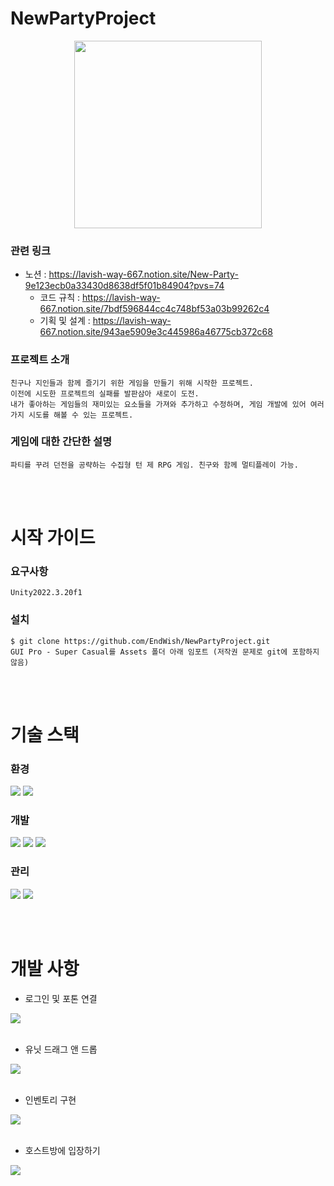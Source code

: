 # NewPartyProject
<p align="center">
 <img src="https://github.com/EndWish/NewPartyProject/assets/90082921/d83f7806-471b-4b37-9e0e-58a3d87ebcb6.png" width = "300" height = "300" >  
</p>
  
### 관련 링크  
+ 노션 : https://lavish-way-667.notion.site/New-Party-9e123ecb0a33430d8638df5f01b84904?pvs=74  
  + 코드 규칙 : https://lavish-way-667.notion.site/7bdf596844cc4c748bf53a03b99262c4  
  + 기획 및 설계 : https://lavish-way-667.notion.site/943ae5909e3c445986a46775cb372c68  

   
### 프로젝트 소개  
```
친구나 지인들과 함께 즐기기 위한 게임을 만들기 위해 시작한 프로젝트.  
이전에 시도한 프로젝트의 실패를 발판삼아 새로이 도전.  
내가 좋아하는 게임들의 재미있는 요소들을 가져와 추가하고 수정하며, 게임 개발에 있어 여러가지 시도를 해볼 수 있는 프로젝트.  
  ```

### 게임에 대한 간단한 설명  
```
파티를 꾸려 던전을 공략하는 수집형 턴 제 RPG 게임. 친구와 함께 멀티플레이 가능.
```

<br><br>
# 시작 가이드  
### 요구사항  
```
Unity2022.3.20f1
```
### 설치
```
$ git clone https://github.com/EndWish/NewPartyProject.git  
GUI Pro - Super Casual를 Assets 폴더 아래 임포트 (저작권 문제로 git에 포함하지 않음)
```

<br><br>
# 기술 스택  
<div align=left> 
 
### 환경  
  <img src="https://img.shields.io/badge/visual Studio-5C2D91?style=for-the-badge&logo=visualstudio&logoColor=white">
  <img src="https://img.shields.io/badge/git-F05032?style=for-the-badge&logo=git&logoColor=white">


### 개발 
  <img src="https://img.shields.io/badge/csharp-512BD4?style=for-the-badge&logo=csharp&logoColor=white"> 
  <img src="https://img.shields.io/badge/unity-000000?style=for-the-badge&logo=unity&logoColor=white">
  <img src="https://img.shields.io/badge/photon-004480?style=for-the-badge&logo=photon&logoColor=white">

### 관리
  <img src="https://img.shields.io/badge/github-181717?style=for-the-badge&logo=github&logoColor=white">
  <img src="https://img.shields.io/badge/notion-000000?style=for-the-badge&logo=notion&logoColor=white">
</div>  

<br><br>
# 개발 사항
+ 로그인 및 포톤 연결   
<img src="https://github.com/EndWish/NewPartyProject/assets/90082921/d4acb583-f8c9-4e0c-945f-268cc5ffae6f.gif" >
<br><br>

+ 유닛 드래그 앤 드롭   
<img src="https://github.com/EndWish/NewPartyProject/assets/90082921/8096dff5-ddc9-4cde-9e5a-e017e8a8255d.gif" >   
<br><br>

+ 인벤토리 구현   
<img src="https://github.com/EndWish/NewPartyProject/assets/90082921/15edd549-d7b4-4df0-a588-80d26f65edf7.gif" >   
<br><br>

+ 호스트방에 입장하기   
<img src="https://github.com/EndWish/NewPartyProject/assets/90082921/b557ce15-7972-4a0b-9d20-c38ff651e78d.gif" >   
<br><br>

